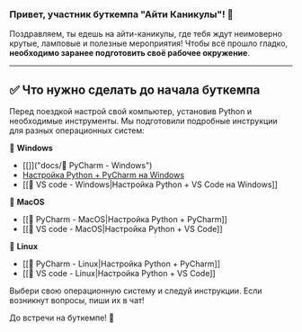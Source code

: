 ### Привет, участник буткемпа "Айти Каникулы"! 🚀

Поздравляем, ты едешь на айти-каникулы, где тебя ждут неимоверно крутые, ламповые и полезные мероприятия! 
Чтобы всё прошло гладко, **необходимо заранее подготовить своё рабочее окружение**.

---

## ✅ Что нужно сделать до начала буткемпа

Перед поездкой настрой свой компьютер, установив Python и необходимые инструменты. Мы подготовили подробные инструкции для разных операционных систем:

🔹 **Windows**
- [[]]("docs/🚀 PyCharm - Windows")
- [Настройка Python + PyCharm на Windows](https://github.com/pavelglazunov/cu-bootcamp-2025/blob/main/docs/%F0%9F%9A%80%20PyCharm%20-%20Windows.md)
- [[🚀 VS code - Windows|Настройка Python + VS Code на Windows]]

🔹 **MacOS**
- [[🚀 PyCharm - MacOS|Настройка Python + PyCharm]]
- [[🚀 VS code - MacOS|Настройка Python + VS Code]]

🔹 **Linux**
- [[🚀 PyCharm - Linux|Настройка Python + PyCharm]]
- [[🚀 VS code - Linux|Настройка Python + VS Code]]

Выбери свою операционную систему и следуй инструкции. Если возникнут вопросы, пиши их в чат!

До встречи на буткемпе! 🎉

